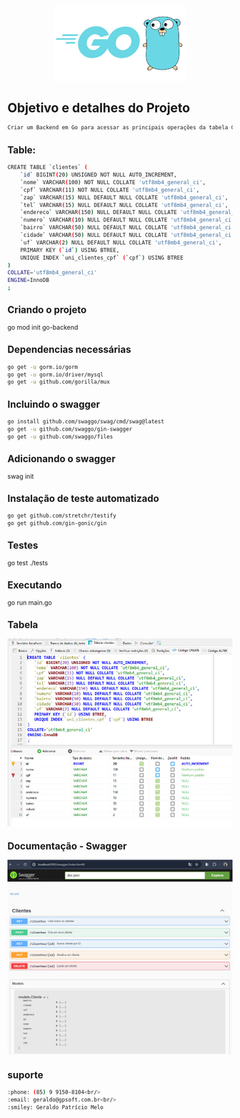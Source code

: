 <p align="center">
  <img src="./assets/img/logo.jpg" width="300"  alt="Logo" />
</p>

# Objetivo e detalhes do Projeto
```bash
Criar um Backend em Go para acessar as principais operações da tabela Clientes do banco mysql
```

## Table:
```bash
CREATE TABLE `clientes` (
	`id` BIGINT(20) UNSIGNED NOT NULL AUTO_INCREMENT,
	`nome` VARCHAR(100) NOT NULL COLLATE 'utf8mb4_general_ci',
	`cpf` VARCHAR(11) NOT NULL COLLATE 'utf8mb4_general_ci',
	`zap` VARCHAR(15) NULL DEFAULT NULL COLLATE 'utf8mb4_general_ci',
	`tel` VARCHAR(15) NULL DEFAULT NULL COLLATE 'utf8mb4_general_ci',
	`endereco` VARCHAR(150) NULL DEFAULT NULL COLLATE 'utf8mb4_general_ci',
	`numero` VARCHAR(10) NULL DEFAULT NULL COLLATE 'utf8mb4_general_ci',
	`bairro` VARCHAR(50) NULL DEFAULT NULL COLLATE 'utf8mb4_general_ci',
	`cidade` VARCHAR(50) NULL DEFAULT NULL COLLATE 'utf8mb4_general_ci',
	`uf` VARCHAR(2) NULL DEFAULT NULL COLLATE 'utf8mb4_general_ci',
	PRIMARY KEY (`id`) USING BTREE,
	UNIQUE INDEX `uni_clientes_cpf` (`cpf`) USING BTREE
)
COLLATE='utf8mb4_general_ci'
ENGINE=InnoDB
;
```

## Criando o projeto
go mod init go-backend

## Dependencias necessárias
```bash
go get -u gorm.io/gorm
go get -u gorm.io/driver/mysql
go get -u github.com/gorilla/mux
```

## Incluindo o swagger
```bash
go install github.com/swaggo/swag/cmd/swag@latest
go get -u github.com/swaggo/gin-swagger
go get -u github.com/swaggo/files
```

## Adicionando o swagger
swag init

## Instalação de teste automatizado
```bash
go get github.com/stretchr/testify
go get github.com/gin-gonic/gin
```

## Testes
go test ./tests

## Executando 
go run main.go

## Tabela
<img src="./assets/img/db.jpg" width="800" alt="tabela" />

## Documentação - Swagger
<img src="./assets/img/sw.jpg" width="800" alt="Logo" />

## suporte
```bash
:phone: (85) 9 9150-8104<br/>
:email: geraldo@gpsoft.com.br<br/>
:smiley: Geraldo Patrício Melo
```
